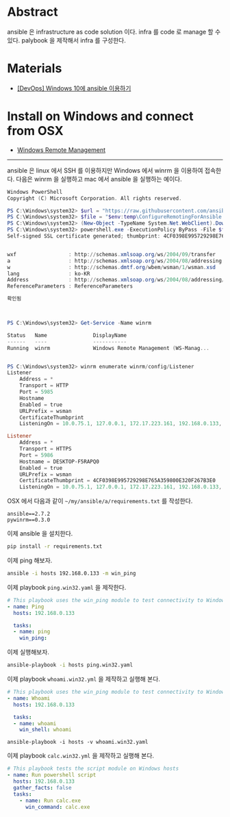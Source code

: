 # Abstract

ansible 은 infrastructure as code solution 이다. infra 를 code 로 manage 할 수 있다. palybook 을 제작해서 infra 를 구성한다.

# Materials

* [[DevOps] Windows 10에 ansible 이용하기](http://egloos.zum.com/mcchae/v/11315161)

# Install on Windows and connect from OSX

* [Windows Remote Management](https://docs.ansible.com/ansible/latest/user_guide/windows_winrm.html)

-----

ansible 은 linux 에서 SSH 를 이용하지만 Windows 에서 winrm 을 이용하여 접속한다. 다음은 winrm 을 실행하고 mac 에서 ansible 을 실행하는 예이다.

```powershell
Windows PowerShell
Copyright (C) Microsoft Corporation. All rights reserved.

PS C:\Windows\system32> $url = "https://raw.githubusercontent.com/ansible/ansible/devel/examples/scripts/ConfigureRemotingForAnsible.ps1"
PS C:\Windows\system32> $file = "$env:temp\ConfigureRemotingForAnsible.ps1"
PS C:\Windows\system32> (New-Object -TypeName System.Net.WebClient).DownloadFile($url, $file)
PS C:\Windows\system32> powershell.exe -ExecutionPolicy ByPass -File $file
Self-signed SSL certificate generated; thumbprint: 4CF0398E995729298E765A359800E320F267B3E0


wxf                 : http://schemas.xmlsoap.org/ws/2004/09/transfer
a                   : http://schemas.xmlsoap.org/ws/2004/08/addressing
w                   : http://schemas.dmtf.org/wbem/wsman/1/wsman.xsd
lang                : ko-KR
Address             : http://schemas.xmlsoap.org/ws/2004/08/addressing/role/anonymous
ReferenceParameters : ReferenceParameters

확인됨



PS C:\Windows\system32> Get-Service -Name winrm

Status   Name               DisplayName
------   ----               -----------
Running  winrm              Windows Remote Management (WS-Manag...


PS C:\Windows\system32> winrm enumerate winrm/config/Listener
Listener
    Address = *
    Transport = HTTP
    Port = 5985
    Hostname
    Enabled = true
    URLPrefix = wsman
    CertificateThumbprint
    ListeningOn = 10.0.75.1, 127.0.0.1, 172.17.223.161, 192.168.0.133, ::1, fe80::8442:75b5:9450:b676%3, fe80::85af:5c05:efbf:88ae%10

Listener
    Address = *
    Transport = HTTPS
    Port = 5986
    Hostname = DESKTOP-F5RAPQ0
    Enabled = true
    URLPrefix = wsman
    CertificateThumbprint = 4CF0398E995729298E765A359800E320F267B3E0
    ListeningOn = 10.0.75.1, 127.0.0.1, 172.17.223.161, 192.168.0.133, ::1, fe80::8442:75b5:9450:b676%3, fe80::85af:5c05:efbf:88ae%10
```

OSX 에서 다음과 같이 `~/my/ansible/a/requirements.txt` 를 작성한다.

```
ansible==2.7.2
pywinrm==0.3.0
```

이제 ansible 을 설치한다.

```bash
pip install -r requirements.txt
```

이제 ping 해보자.

```bash
ansible -i hosts 192.168.0.133 -m win_ping
```

이제 playbook `ping.win32.yaml` 을 제작한다.

```yml
# This playbook uses the win_ping module to test connectivity to Windows hosts
- name: Ping
  hosts: 192.168.0.133

  tasks:
  - name: ping
    win_ping:
```

이제 실행해보자.

```bash
ansible-playbook -i hosts ping.win32.yaml
```

이제 playbook `whoami.win32.yml` 을 제작하고 실행해 본다.

```yml
# This playbook uses the win_ping module to test connectivity to Windows hosts
- name: Whoami
  hosts: 192.168.0.133

  tasks:
  - name: whoami
    win_shell: whoami
```

```
ansible-playbook -i hosts -v whoami.win32.yaml
```

이제 playbook `calc.win32.yml` 을 제작하고 실행해 본다.

```yml
# This playbook tests the script module on Windows hosts
- name: Run powershell script
  hosts: 192.168.0.133
  gather_facts: false
  tasks:
    - name: Run calc.exe
      win_command: calc.exe
```